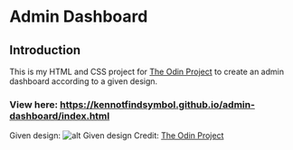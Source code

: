 # Admin Dashboard

## Introduction

This is my HTML and CSS project for [The Odin Project](https://www.theodinproject.com/lessons/node-path-intermediate-html-and-css-admin-dashboard) to create an admin dashboard according to a given design.

### View here: <https://kennotfindsymbol.github.io/admin-dashboard/index.html>

Given design: 
![alt Given design](https://cdn.statically.io/gh/TheOdinProject/curriculum/43cc6ab69fdfbef40d431a65677d2144668930ac/intermediate_html_css/grid/project_admin_dashboard/imgs/dashboard-project.png)
Credit: [The Odin Project](https://www.theodinproject.com/)